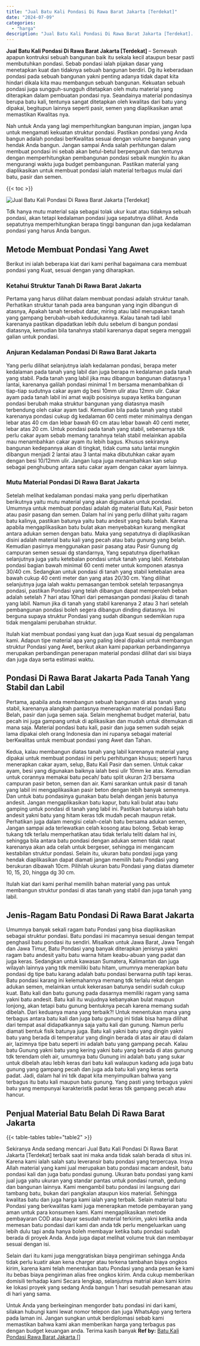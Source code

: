 ```yaml
---
title: "Jual Batu Kali Pondasi Di Rawa Barat Jakarta [Terdekat]"
date: "2024-07-09"
categories: 
  - "harga"
description: "Jual Batu Kali Pondasi Di Rawa Barat Jakarta [Terdekat]. Untuk Anda yang berkeinginan mengorder batu pondasi ini dari kami, silakan hubungi kami lewat nomor..."
---
```


**Jual Batu Kali Pondasi Di Rawa Barat Jakarta \[Terdekat\]** – Semewah apapun kontruksi sebuah bangunan baik itu sekala kecil ataupun besar pasti membutuhkan pondasi. Sebab pondasi ialah pijakan dasar yang menetapkan kuat dan tidaknya sebuah bangunan berdiri. Dg itu keberadaan pondasi pada sebuah bangunan yakni penting adanya tidak dapat kita hindari dikala kita mau membangun sebuah bangunan. Kekuatan sebuah pondasi juga sungguh-sungguh ditetapkan oleh mutu material yang diterapkan dalam pembuatan pondasi nya. Seandainya material pondasinya berupa batu kali, tentunya sangat ditetapkan oleh kwalitas dari batu yang dipakai, begitupun lainnya seperti pasir, semen yang diaplikasikan amat memastikan Kwalitas nya.

Nah untuk Anda yang lagi memperhitungkan bangunan impian, jangan lupa untuk mengamati kekuatan struktur pondasi. Pastikan pondasi yang Anda bangun adalah pondasi berKwalitas sesuai dengan volume bangunan yang hendak Anda bangun. Jangan sampai Anda salah perhitungan dalam membuat pondasi ini sebab akan betul-betul berpengaruh dan tentunya dengan memperhitungkan pembangunan pondasi sebaik mungkin itu akan mengurangi waktu juga budget pembangunan. Pastikan material yang diaplikasikan untuk membuat pondasi ialah material terbagus mulai dari batu, pasir dan semen.

{{< toc >}}

![Jual Batu Kali Pondasi Di Rawa Barat Jakarta [Terdekat]](/images/jual-batu-kali-05.png)

Tdk hanya mutu material saja sebagai tolak ukur kuat atau tidaknya sebuah pondasi, akan tetapi kedalaman pondasi juga sepatutnya dilihat. Anda sepatutnya memperhitungkan berapa tinggi bangunan dan juga kedalaman pondasi yang harus Anda bangun.

## Metode Membuat Pondasi Yang Awet

Berikut ini ialah beberapa kiat dari kami perihal bagaimana cara membuat pondasi yang Kuat, sesuai dengan yang diharapkan.

### Ketahui Struktur Tanah Di Rawa Barat Jakarta

Pertama yang harus dilihat dalam membuat pondasi adalah struktur tanah. Perhatikan struktur tanah pada area bangunan yang ingin dibangun di atasnya, Apakah tanah tersebut datar, miring atau labil merupakan tanah yang gampang berubah-ubah kedudukannya. Kalau tanah tadi labil karenanya pastikan dipadatkan lebih dulu sebelum di bangun pondasi diatasnya, kemudian bila tanahnya stabil karenanya dapat segera menggali galian untuk pondasi.

### Anjuran Kedalaman Pondasi Di Rawa Barat Jakarta

Yang perlu dilihat selanjutnya ialah kedalaman pondasi, berapa meter kedalaman pada tanah yang labil dan juga berapa m kedalaman pada tanah yang stabil. Pada tanah yang labil jika mau dibangun bangunan diatasnya 1 lantai, karenanya galilah pondasi minimal 1 m bersama menambahkan di tiap-tiap sudutnya cakar ayam dg besi 10mm ulir atau 12mm ulir. Cakar ayam pada tanah labil ini amat wajib posisinya supaya ketika bangunan pondasi berubah maka struktur bangunan yang diatasnya masih terbendung oleh cakar ayam tadi. Kemudian bila pada tanah yang stabil karenanya pondasi cukup dg kedalaman 60 centi meter minimalnya dengan lebar atas 40 cm dan lebar bawah 60 cm atau lebar bawah 40 centi meter, lebar atas 20 cm. Untuk pondasi pada tanah yang stabil, sebenarnya tdk perlu cakar ayam sebab memang tanahnya telah stabil melainkan apabila mau menambahkan cakar ayam itu lebih bagus. Khusus sekiranya bangunan kedepannya akan di tingkat, tidak cuma satu lantai mungkin dibangun menjadi 2 lantai atau 3 lantai maka dibutuhkan cakar ayam dengan besi 10/12mm ulir. Jangan lupa juga menambahkan kan selup sebagai penghubung antara satu cakar ayam dengan cakar ayam lainnya.

### Mutu Material Pondasi Di Rawa Barat Jakarta

Setelah melihat kedalaman pondasi maka yang perlu diperhatikan berikutnya yaitu mutu material yang akan digunakan untuk pondasi. Umumnya untuk membuat pondasi adalah dg material Batu Kali, Pasir beton atau pasir pasang dan semen. Dalam hal ini yang perlu dilihat yaitu ragam batu kalinya, pastikan batunya yaitu batu andesit yang batu belah. Karena apabila mengaplikasikan batu bulat akan menyebabkan kurang mengikat antara adukan semen dengan batu. Maka yang sepatutnya di diaplikasikan disini adalah material batu kali yang pecah atau batu gunung yang belah. Kemudian pasirnya menggunakan pasir pasang atau Pasir Gunung dg campuran semen sesuai dg standarnya, Yang sepatutnya diperhatikan selanjutnya juga yaitu ketebalan pondasi untuk tanah yang labil. Ketebalan pondasi bagian bawah minimal 60 centi meter untuk komponen atasnya 30/40 cm. Sedangkan untuk pondasi di tanah yang stabil ketebalan area bawah cukup 40 centi meter dan yang atas 20/30 cm. Yang dilihat selanjutnya juga ialah waktu pemasangan tembok setelah terpasangnya pondasi, pastikan Pondasi yang telah dibangun dapat memperoleh beban adalah setelah 7 hari atau 10hari dari pemasangan pondasi jikalau di tanah yang labil. Namun jika di tanah yang stabil karenanya 2 atau 3 hari setelah pembangunan pondasi boleh segera dibangun dinding diatasnya. Ini berguna supaya struktur Pondasi yang sudah dibangun sedemikian rupa tidak mengalami perubahan struktur.

Itulah kiat membuat pondasi yang kuat dan juga Kuat sesuai dg pengalaman kami. Adapun tipe material apa yang paling ideal dipakai untuk membangun struktur Pondasi yang Awet, berikut akan kami paparkan perbandingannya merupakan perbandingan penerapan material pondasi dilihat dari sisi biaya dan juga daya serta estimasi waktu.

## Pondasi Di Rawa Barat Jakarta Pada Tanah Yang Stabil dan Labil

Pertama, apabila anda membangun sebuah bangunan di atas tanah yang stabil, karenanya alangkah pantasnya menerapkan material pondasi Batu Belah, pasir dan juga semen saja. Selain menghemat budget material, batu pecah ini juga gampang untuk di aplikasikan dan mudah untuk ditemukan di mana saja. Material pondasi batu kali, pasir dan juga semen sudah sejak lama dipakai oleh orang Indonesia dan ini rupanya sebagai material berKwalitas untuk membuat pondasi yang Awet dan Tahan.

Kedua, kalau membangun diatas tanah yang labil karenanya material yang dipakai untuk membuat pondasi ini perlu perhitungan khusus; seperti harus menerapkan cakar ayam, selup, Batu Kali Pasir dan semen. Untuk cakar ayam, besi yang digunakan baiknya ialah besi ulir 10mm ke atas. Kemudian untuk corannya memakai batu pecah/ batu split ukuran 2/3 bersama campuran pasir beton, semen dan air. Kami sarankan untuk pasir di tanah yang labil ini mengaplikasikan pasir beton dengan lebih banyak semennya. Dan untuk batu pondasinya gunakan batu belah dengan jenis batunya andesit. Jangan mengaplikasikan batu kapur, batu kali bulat atau batu gamping untuk pondasi di tanah yang labil ini. Pastikan batunya ialah batu andesit yakni batu yang hitam keras tdk mudah pecah maupun retak. Perhatikan juga dalam mengisi celah-celah batu bersama adukan semen, Jangan sampai ada terlewatkan celah kosong atau bolong. Sebab kerap tukang tdk terlalu memperhatikan atau tidak terlalu teliti dalam hal ini, sehingga bila antara batu pondasi dengan adukan semen tidak rapat karenanya akan ada celah untuk bergeser, sehingga ini mengancam kestabilan struktur pondasi. Selain itu, ukuran batu pondasi juga yang hendak diaplikasikan dapat diamati jangan memilih batu Pondasi yang berukuran dibawah 10cm. Pilihlah ukuran batu Pondasi yang diatas diameter 10, 15, 20, hingga dg 30 cm.

Itulah kiat dari kami perihal memilih bahan material yang pas untuk membangun struktur pondasi di atas tanah yang stabil dan juga tanah yang labil.

## Jenis-Ragam Batu Pondasi Di Rawa Barat Jakarta

Umumnya banyak sekali ragam batu Pondasi yang bisa diaplikasikan sebagai struktur pondasi. Batu pondasi ini macamnya sesuai dengan tempat penghasil batu pondasi itu sendiri. Misalkan untuk Jawa Barat, Jawa Tengah dan Jawa Timur, Batu Pondasi yang banyak diterapkan jenisnya yakni ragam batu andesit yaitu batu warna hitam keabu-abuan yang padat dan juga keras. Sedangkan untuk kawasan Sumatera, Kalimantan dan juga wilayah lainnya yang tdk memiliki batu hitam, umumnya menerapkan batu pondasi dg tipe batu karang adalah batu pondasi berwarna putih tapi keras. Batu pondasi karang ini kelemahannya memang tdk terlalu rekat dengan adukan semen, melainkan untuk kekerasan batunya sendiri sudah cukup kuat. Batu kali dan batu gunung pada dasarnya memiliki ragam yang sama yakni batu andesit. Batu kali itu wujudnya kebanyakan bulat maupun lonjong, akan tetapi batu gunung bentuknya pecah karena memang sudah dibelah. Dari keduanya mana yang terbaik?! Untuk menentukan mana yang terbagus antara batu kali dan juga batu gunung ini tidak bisa hanya dilihat dari tempat asal didapatkannya saja yaitu kali dan gunung. Namun perlu diamati bentuk fisik batunya juga. Batu kali yakni batu yang dingin yakni batu yang berada di temperatur yang dingin berada di atas air atau di dalam air, lazimnya tipe batu seperti ini adalah batu yang gampang pecah. Kalau batu Gunung yakni batu yang kering yakni batu yang berada di atas gunung tdk terendam oleh air, umumnya batu Gunung ini adalah batu yang sukar untuk dibelah atau lebih keras dari batu kali walaupun kadang ada juga batu gunung yang gampang pecah dan juga ada batu kali yang keras serta padat. Jadi, dalam hal ini tdk dapat kita menyimpulkan bahwa yang terbagus itu batu kali maupun batu gunung. Yang pasti yang terbagus yakni batu yang mempunyai karakteristik padat keras tdk gampang pecah atau hancur.

## Penjual Material Batu Belah Di Rawa Barat Jakarta

{{< table-tables table="table2" >}}

Sekiranya Anda sedang mencari Jual Batu Kali Pondasi Di Rawa Barat Jakarta \[Terdekat\] terbaik saat ini maka anda tidak salah berada di situs ini. Karena kami ialah salah satu leveransir batu pondasi yang terpercaya. Insya Allah material yang kami jual merupakan batu pondasi macam andesit, batu pondasi kali dan juga batu pondasi gunung. Ukuran batu pondasi yang kami jual juga yaitu ukuran yang standar pantas untuk pondasi rumah, gedung dan bangunan lainnya. Kami mengambil batu pondasi ini langsung dari tambang batu, bukan dari pangkalan ataupun kios material. Sehingga kwalitas batu dan juga harga kami ialah yang terbaik. Selain material batu Pondasi yang berkwalitas kami juga menerapkan metode pembayaran yang aman untuk para konsumen kami. Kami mengaplikasikan metode pembayaran COD atau bayar sesudah material terkirim, yakni ketika anda memesan batu pondasi dari kami dan anda tdk perlu mengeluarkan uang lebih dulu tapi anda hanya boleh membayar ketika batu pondasi sudah berada di proyek Anda. Anda juga dapat melihat volume truk dan membayar sesuai dengan isi.

Selain dari itu kami juga menggratiskan biaya pengiriman sehingga Anda tidak perlu kuatir akan kena charger atau terkena tambahan biaya ongkos kirim, karena kami telah menentukan batu Pondasi yang anda pesan ke kami itu bebas biaya pengiriman alias free ongkos kirim. Anda cukup memberikan domisili terhadap kami Secara lengkap, selanjutnya matrial akan kami kirim ke lokasi proyek yang sedang Anda bangun 1 hari sesudah pemesanan atau di hari yang sama.

Untuk Anda yang berkeinginan mengorder batu pondasi ini dari kami, silakan hubungi kami lewat nomor telepon dan juga WhatsApp yang tertera pada laman ini. Jangan sungkan untuk berdiplomasi sebab kami memastikan bahwa kami akan memberikan harga yang terbagus pas dengan budget keuangan anda. Terima kasih banyak
**Ref by:** [Batu Kali Pondasi Rawa Barat Jakarta []](https://id.wikipedia.org/wiki/Batu)
